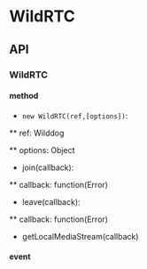 # WildRTC


## API

### WildRTC

#### method

* `new WildRTC(ref,[options])`:

** ref: Wilddog

** options: Object

* join(callback):

** callback: function(Error)

* leave(callback):

** callback: function(Error)

* getLocalMediaStream(callback)


#### event

